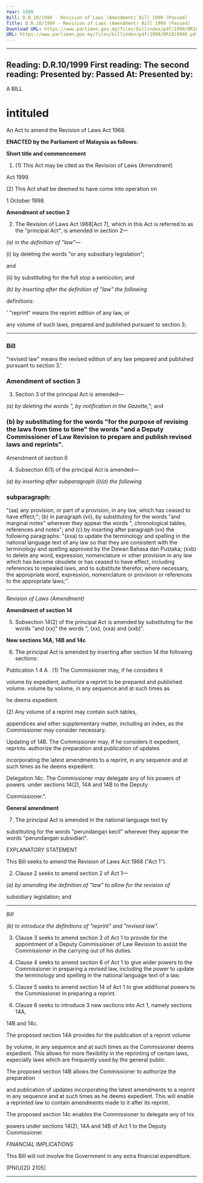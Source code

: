 ```yaml
---
Year: 1999
Bill: D.R.10/1999 - Revision of Laws (Amendment) Bill 1999 (Passed)
Title: D.R.10/1999 - Revision of Laws (Amendment) Bill 1999 (Passed)
Download URL: https://www.parlimen.gov.my/files/billindex/pdf/1999/DR101999E.pdf
URL: https://www.parlimen.gov.my/files/billindex/pdf/1999/DR101999E.pdf
---
```

---
Reading:
D.R.10/1999
First reading:
The second reading:
Presented by:
Passed At:
Presented by:
---

A BILL

# intituled

An Act to amend the Revision of Laws Act 1968.

**ENACTED by the Parliament of Malaysia as follows:**

**Short title and commencement**

1. (1) This Act may be cited as the Revision of Laws (Amendment)

Act 1999.

(2) This Act shall be deemed to have come into operation on

1 October 1998.

**Amendment of section 2**

2. The Revision of Laws Act \968[Act 7], which in this Act is
referred to as the "principal Act", is amended in section 2—

_(a) in the definition of "law"—_

(i) by deleting the words "or any subsidiary legislation";

and

(ii) by substituting for the full stop a semicolon; and

_(b) by inserting after the definition of "law" the following_

definitions:

' "reprint" means the reprint edition of any law, or

any volume of such laws, prepared and published
pursuant to section 3;


-----

### Bill

"revised law" means the revised edition of any law
prepared and published pursuant to section 3.'.

### Amendment of section 3
 3. Section 3 of the principal Act is amended—

_(a) by deleting the words ", by notification in the Gazette,";_
and

### (b) by substituting for the words "for the purpose of revising the laws from time to time" the words "and a Deputy Commissioner of Law Revision to prepare and publish revised laws and reprints".

 Amendment of section 6

 4. Subsection 6(1) of the principal Act is amended—

_(a) by inserting after subparagraph (i)(a) the following_
### subparagraph:
 "(aa) any provision, or part of a provision, in any law, which has ceased to have effect;";
 (b) in paragraph (vii), by substituting for the words "and marginal notes" wherever they appear the words ", chronological tables, references and notes"; and
 (c) by inserting after paragraph (xx) the following paragraphs:
 "(xxa) to update the terminology and spelling in the national language text of any law so that they are consistent with the terminology and spelling approved by the Dewan Bahasa dan Pustaka;
 (xxb) to delete any word, expression, nomenclature or other provision in any law which has become obsolete or has ceased to have effect, including references to repealed laws, and to substitute therefor, where necessary, the appropriate word, expression, nomenclature or provision or references to the appropriate laws;".


-----

_Revision of Laws (Amendment)_

**Amendment of section 14**

5. Subsection 14(2) of the principal Act is amended by substituting
for the words "and (xx)" the words ", (xx), (xxa) and (xxb)".

**New sections 14A, 14B and 14c**

6. The principal Act is amended by inserting after section 14 the
following sections:

Publication 1 4 A . (1) The Commissioner may, if he considers it

volume by expedient, authorize a reprint to be prepared and published
volume. volume by volume, in any sequence and at such times as

he deems expedient.

(2) Any volume of a reprint may contain such tables,

appendices and other supplementary matter, including an
index, as the Commissioner may consider necessary.

Updating of 14B. The Commissioner may, if he considers it expedient,
reprints. authorize the preparation and publication of updates

incorporating the latest amendments to a reprint, in any
sequence and at such times as he deems expedient.

Delegation 14c. The Commissioner may delegate any of his powers
of powers. under sections 14(2), 14A and 14B to the Deputy

Commissioner.".

**General amendment**

7. The principal Act is amended in the national language text by

substituting for the words "perundangan kecil" wherever they appear
the words "perundangan subsidiari".

EXPLANATORY STATEMENT

This Bill seeks to amend the Revision of Laws Act 1968 ("Act 1").

2. Clause 2 seeks to amend section 2 of Act 1—

_(a) by amending the definition of "law" to allow for the revision of_

subsidiary legislation; and


-----

_Bill_

_(b) to introduce the definitions of "reprint" and "revised law"._

3. Clause 3 seeks to amend section 3 of Act 1 to provide for the appointment
of a Deputy Commissioner of Law Revision to assist the Commissioner in the
carrying out of his duties.

4. Clause 4 seeks to amend section 6 of Act 1 to give wider powers to the
Commissioner in preparing a revised law, including the power to update the
terminology and spelling in the national language text of a law.

5. Clause 5 seeks to amend section 14 of Act 1 to give additional powers to
the Commissioner in preparing a reprint.

6. Clause 6 seeks to introduce 3 new sections into Act 1, namely sections 14A,

14B and 14c.

The proposed section 14A provides for the publication of a reprint volume

by volume, in any sequence and at such times as the Commissioner deems
expedient. This allows for more flexibility in the reprinting of certain laws,
especially laws which are frequently used by the general public.

The proposed section 14B allows the Commissioner to authorize the preparation

and publication of updates incorporating the latest amendments to a reprint in
any sequence and at such times as he deems expedient. This will enable a
reprinted law to contain amendments made to it after its reprint.

The proposed section 14c enables the Commissioner to delegate any of his

powers under sections 14(2), 14A and 14B of Act 1 to the Deputy Commissioner.

_FINANCIAL_ _IMPLICATIONS_

This Bill will not involve the Government in any extra financial expenditure.

[PN(U[2]) 2105]


-----

